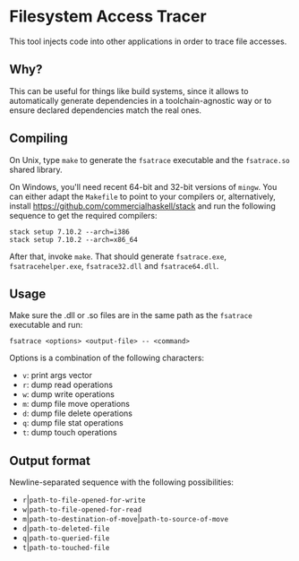 # Filesystem Access Tracer

This tool injects code into other applications in order to trace file accesses.

## Why?

This can be useful for things like build systems, since it allows to
automatically generate dependencies in a toolchain-agnostic way or to ensure
declared dependencies match the real ones.

## Compiling

On Unix, type `make` to generate the `fsatrace` executable and the
`fsatrace.so` shared library.

On Windows, you'll need recent 64-bit and 32-bit versions of
`mingw`. You can either adapt the `Makefile` to point to your
compilers or, alternatively, install
https://github.com/commercialhaskell/stack and run the following
sequence to get the required compilers:

    stack setup 7.10.2 --arch=i386
    stack setup 7.10.2 --arch=x86_64

After that, invoke `make`. That should generate `fsatrace.exe`,
`fsatracehelper.exe`, `fsatrace32.dll` and `fsatrace64.dll`.

## Usage

Make sure the .dll or .so files are in the same path as the `fsatrace`
executable and run:

	fsatrace <options> <output-file> -- <command>

Options is a combination of the following characters:

* `v`: print args vector
* `r`: dump read operations
* `w`: dump write operations
* `m`: dump file move operations
* `d`: dump file delete operations
* `q`: dump file stat operations
* `t`: dump touch operations

## Output format

Newline-separated sequence with the following possibilities:

* `r`|`path-to-file-opened-for-write`
* `w`|`path-to-file-opened-for-read`
* `m`|`path-to-destination-of-move`|`path-to-source-of-move`
* `d`|`path-to-deleted-file`
* `q`|`path-to-queried-file`
* `t`|`path-to-touched-file`
